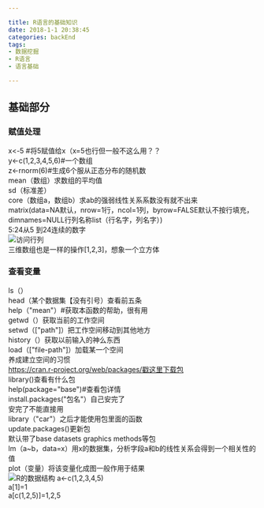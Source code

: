 ```yaml
---

title: R语言的基础知识
date: 2018-1-1 20:38:45
categories: backEnd
tags:
- 数据挖掘
- R语言
- 语言基础

---
```



## 基础部分

### 赋值处理
 x<-5 #将5赋值给x（x=5也行但一般不这么用？？<br/>
y<-c(1,2,3,4,5,6)#一个数组<br/>
z<-rnorm(6)#生成6个服从正态分布的随机数<br/>
mean（数组）求数组的平均值<br/>
sd（标准差）<br/>
core（数组a，数组b）求ab的强弱线性关系系数没有就不出来<br/>
matrix(data=NA默认，nrow=1行，ncol=1列，byrow=FALSE默认不按行填充，dimnames=NULL行列名称list（行名字，列名字）)<br/>
5:24从5 到24连续的数字<br/>
![访问行列](https://upload-images.jianshu.io/upload_images/12620393-84c6c788204229b0.png?imageMogr2/auto-orient/strip%7CimageView2/2/w/1240)
<br/>三维数组也是一样的操作[1,2,3]，想象一个立方体<br/>

### 查看变量
ls（）<br/>
head（某个数据集【没有引号）查看前五条<br/>
help（"mean"）#获取本函数的帮助，很有用<br/>
getwd（）获取当前的工作空间<br/>
setwd（["path"]）把工作空间移动到其他地方<br/>
history（）获取以前输入的神么东西<br/>
load（["file-path"]）加载某一个空间<br/>
养成建立空间的习惯<br/>
https://cran.r-project.org/web/packages/戳这里下载包<br/>
library()查看有什么包<br/>
help(package="base")#查看包详情<br/>
install.packages("包名"）自己安完了<br/>
安完了不能直接用<br/>
library（"car"）之后才能使用包里面的函数<br/>
update.packages()更新包<br/>
默认带了base datasets graphics methods等包<br/>
lm（a~b，data=x）用x的数据集，分析字段a和b的线性关系会得到一个相关性的值<br/>
plot（变量）将该变量化成图一般作用于结果<br/>
![R的数据结构](https://upload-images.jianshu.io/upload_images/12620393-f1c59a100bee11ae.png?imageMogr2/auto-orient/strip%7CimageView2/2/w/1240)
a<-c(1,2,3,4,5)<br/>
a[1]=1<br/>
a[c(1,2,5)]=1,2,5<br/>

<Valine></Valine>